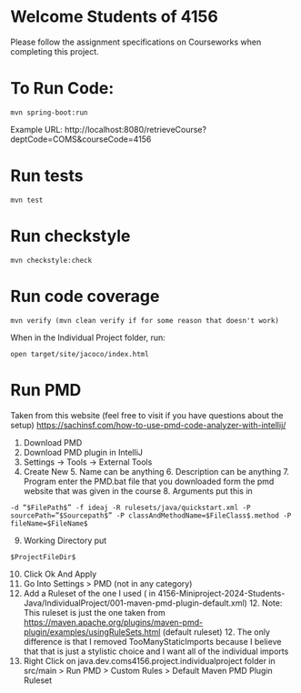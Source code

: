 # Welcome Students of 4156

Please follow the assignment specifications on Courseworks when completing this project.

# To Run Code:
```
mvn spring-boot:run
```

Example URL:
http://localhost:8080/retrieveCourse?deptCode=COMS&courseCode=4156

# Run tests
```
mvn test
```
# Run checkstyle
```
mvn checkstyle:check
```

# Run code coverage
```
mvn verify (mvn clean verify if for some reason that doesn't work)
```
When in the Individual Project folder, run: 
```
open target/site/jacoco/index.html
```


# Run PMD
Taken from this website (feel free to visit if you have questions about the setup)
https://sachinsf.com/how-to-use-pmd-code-analyzer-with-intellij/

1. Download PMD
2. Download PMD plugin in IntelliJ
3. Settings -> Tools -> External Tools
4. Create New
   5. Name can be anything
   6. Description can be anything
   7. Program enter the PMD.bat file that you downloaded form the pmd website that was given in the course
   8. Arguments put this in
```
-d “$FilePath$” -f ideaj -R rulesets/java/quickstart.xml -P sourcePath=”$Sourcepath$” -P classAndMethodName=$FileClass$.method -P fileName=$FileName$
```
9. Working Directory put 
```
$ProjectFileDir$
```
10. Click Ok And Apply
11. Go Into Settings > PMD (not in any category)
12. Add a Ruleset of the one I used ( in 4156-Miniproject-2024-Students-Java/IndividualProject/001-maven-pmd-plugin-default.xml)
    12. Note: This ruleset is just the one taken from https://maven.apache.org/plugins/maven-pmd-plugin/examples/usingRuleSets.html (default ruleset)
    12. The only difference is that I removed TooManyStaticImports because I believe that that is just a stylistic choice and I want all of the individual imports
13. Right Click on java.dev.coms4156.project.individualproject folder in src/main > Run PMD > Custom Rules > Default Maven PMD Plugin Ruleset


